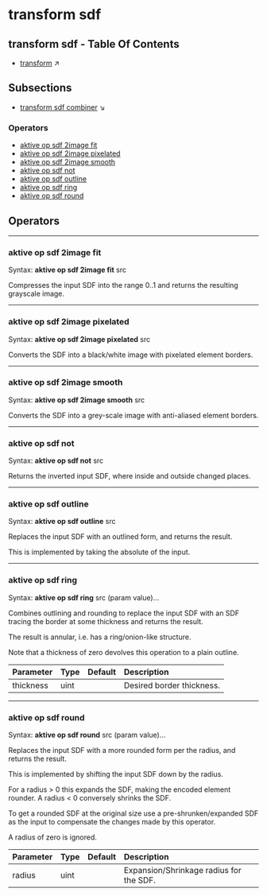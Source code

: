 # transform sdf
## transform sdf - Table Of Contents

  - [transform](transform.md) ↗


## Subsections


 - [transform sdf combiner](transform_sdf_combiner.md) ↘

### Operators

 - [aktive op sdf 2image fit](#op_sdf_2image_fit)
 - [aktive op sdf 2image pixelated](#op_sdf_2image_pixelated)
 - [aktive op sdf 2image smooth](#op_sdf_2image_smooth)
 - [aktive op sdf not](#op_sdf_not)
 - [aktive op sdf outline](#op_sdf_outline)
 - [aktive op sdf ring](#op_sdf_ring)
 - [aktive op sdf round](#op_sdf_round)

## Operators

---
### <a name='op_sdf_2image_fit'></a> aktive op sdf 2image fit

Syntax: __aktive op sdf 2image fit__ src

Compresses the input SDF into the range 0..1 and returns the resulting grayscale image.


---
### <a name='op_sdf_2image_pixelated'></a> aktive op sdf 2image pixelated

Syntax: __aktive op sdf 2image pixelated__ src

Converts the SDF into a black/white image with pixelated element borders.


---
### <a name='op_sdf_2image_smooth'></a> aktive op sdf 2image smooth

Syntax: __aktive op sdf 2image smooth__ src

Converts the SDF into a grey-scale image with anti-aliased element borders.


---
### <a name='op_sdf_not'></a> aktive op sdf not

Syntax: __aktive op sdf not__ src

Returns the inverted input SDF, where inside and outside changed places.


---
### <a name='op_sdf_outline'></a> aktive op sdf outline

Syntax: __aktive op sdf outline__ src

Replaces the input SDF with an outlined form, and returns the result.

This is implemented by taking the absolute of the input.


---
### <a name='op_sdf_ring'></a> aktive op sdf ring

Syntax: __aktive op sdf ring__ src (param value)...

Combines outlining and rounding to replace the input SDF with an SDF tracing the border at some thickness and returns the result.

The result is annular, i.e. has a ring/onion-like structure.

Note that a thickness of zero devolves this operation to a plain outline.

|Parameter|Type|Default|Description|
|:---|:---|:---|:---|
|thickness|uint||Desired border thickness.|

---
### <a name='op_sdf_round'></a> aktive op sdf round

Syntax: __aktive op sdf round__ src (param value)...

Replaces the input SDF with a more rounded form per the radius, and returns the result.

This is implemented by shifting the input SDF down by the radius.

For a radius > 0 this expands the SDF, making the encoded element rounder. A radius < 0 conversely shrinks the SDF.

To get a rounded SDF at the original size use a pre-shrunken/expanded SDF as the input to compensate the changes made by this operator.

A radius of zero is ignored.

|Parameter|Type|Default|Description|
|:---|:---|:---|:---|
|radius|uint||Expansion/Shrinkage radius for the SDF.|


